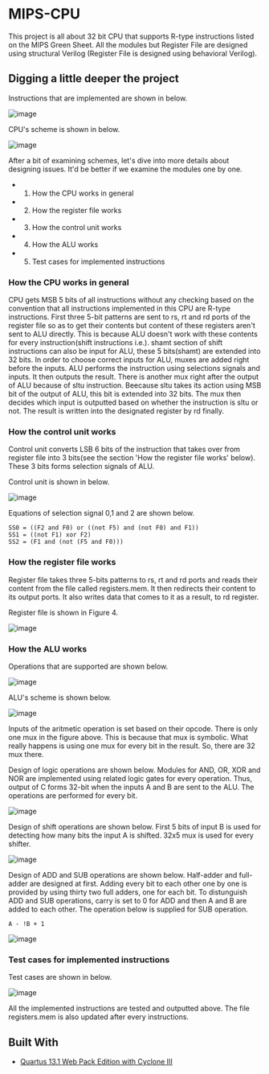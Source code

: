 # MIPS-CPU

This project is all about 32 bit CPU that supports R-type instructions listed on the MIPS Green Sheet. All the modules but Register File are designed using structural Verilog (Register File is designed using behavioral Verilog). 



## Digging a little deeper the project

Instructions that are implemented are shown in below.

![image](https://user-images.githubusercontent.com/23126077/54474125-f5eab180-47f1-11e9-9624-fd8d8c84dff9.png)

CPU's scheme is shown in below.

![image](https://user-images.githubusercontent.com/23126077/54474146-4cf08680-47f2-11e9-91f7-2e5aa61e2ba8.png)

After a bit of examining schemes, let's dive into more details about designing issues. It'd be better if we examine the modules one by one. 
  * 1) How the CPU works in general
  * 2) How the register file works
  * 3) How the control unit works
  * 4) How the ALU works
  * 5) Test cases for implemented instructions


### How the CPU works in general

CPU gets MSB 5 bits of all instructions without any checking based on the convention that all instructions implemented in this CPU are R-type instructions. First three 5-bit patterns are sent to rs, rt and rd ports of the register file so as to get their contents but content of these registers aren't sent to ALU directly. This is because ALU doesn't work with these contents for every instruction(shift instructions i.e.). shamt section of shift instructions can also be input for ALU, these 5 bits(shamt) are extended into 32 bits. In order to choose correct inputs for ALU, muxes are added right before the inputs. ALU performs the instruction using selections signals and inputs. It then outputs the result. There is another mux right after the output of ALU because of sltu instruction. Beecause sltu takes its action using MSB bit of the output of ALU, this bit is extended into 32 bits. The mux then decides which input is outputted based on whether the instruction is sltu or not. The result is written into the designated register by rd finally.


### How the control unit works

Control unit converts LSB 6 bits of the instruction that takes over from register file into 3 bits(see the section 'How the register file works' below). These 3 bits forms selection signals of ALU.

Control unit is shown in below.

![image](https://user-images.githubusercontent.com/23126077/54474533-15d0a400-47f7-11e9-94b8-b1c1a4f0e8ed.png)

Equations of selection signal 0,1 and 2 are shown below.
```
SS0 = ((F2 and F0) or ((not F5) and (not F0) and F1))
SS1 = ((not F1) xor F2)
SS2 = (F1 and (not (F5 and F0)))
```


### How the register file works

Register file takes three 5-bits patterns to rs, rt and rd ports and reads their content from the file called registers.mem. It then redirects their content to its output ports. It also writes data that comes to it as a result, to rd register. 

Register file is shown in Figure 4.

![image](https://user-images.githubusercontent.com/23126077/54474564-6ba54c00-47f7-11e9-9c22-9d3fc8305bed.png)


### How the ALU works

Operations that are supported are shown below.

![image](https://user-images.githubusercontent.com/23126077/54474876-92658180-47fb-11e9-9edd-a4a9a72bf128.png)

ALU's scheme is shown below.

![image](https://user-images.githubusercontent.com/23126077/54474891-ce004b80-47fb-11e9-9948-6a2da0ea108d.png)

Inputs of the aritmetic operation is set based on their opcode. There is only one mux in the figure above. This is because that mux is symbolic. What really happens is using one mux for every bit in the result. So, there are 32 mux there. 

Design of logic operations are shown below. Modules for AND, OR, XOR and NOR are implemented using related logic gates for every operation. Thus, output of C forms 32-bit when the inputs A and B are sent to the ALU. The operations are performed for every bit.

![image](https://user-images.githubusercontent.com/23126077/54474936-4f57de00-47fc-11e9-8b8e-25514f4aedba.png)

Design of shift operations are shown below. First 5 bits of input B is used for detecting how many bits the input A is shifted. 32x5 mux is used for every shifter. 

![image](https://user-images.githubusercontent.com/23126077/54474982-e02eb980-47fc-11e9-84cd-0187f2869715.png)

Design of ADD and SUB operations are shown below. Half-adder and full-adder are designed at first. Adding every bit to each other one by one is provided by using thirty two full adders, one for each bit. To distunguish ADD and SUB operations, carry is set to 0 for ADD and then A and B are added to each other. The operation below is supplied for SUB operation.

```
A - !B + 1
```

![image](https://user-images.githubusercontent.com/23126077/54475021-64813c80-47fd-11e9-8f29-2a1ee2a43b7d.png)


### Test cases for implemented instructions

Test cases are shown in below.

![image](https://user-images.githubusercontent.com/23126077/54474846-15d2a300-47fb-11e9-92de-0e30626524c0.png)


All the implemented instructions are tested and outputted above. The file registers.mem is also updated after every instructions. 



## Built With
* [Quartus 13.1 Web Pack Edition with Cyclone III](http://fpgasoftware.intel.com/13.1/?edition=web)
